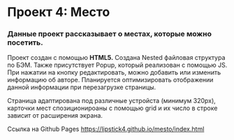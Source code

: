# Проект 4: Место

### Данные проект рассказывает о местах, которые можно посетить.

Проект создан с помощью **HTML5.** 
Создана Nested файловая структура по БЭМ.
Также присутствует Popup, который реализован с помощью JS. При нажатии на кнопку редактировать, можно добавить или изменить информацию об авторе.
Планируется оптимизировать отображении данной информации при перезагрузке страницы.

Страница адаптирована под различные устройста (минимум 320px), карточки мест спозиционироаны с помощью grid и их число в строке зависит от расширения экрана.

Ссылка на Github Pages https://lipstick4.github.io/mesto/index.html